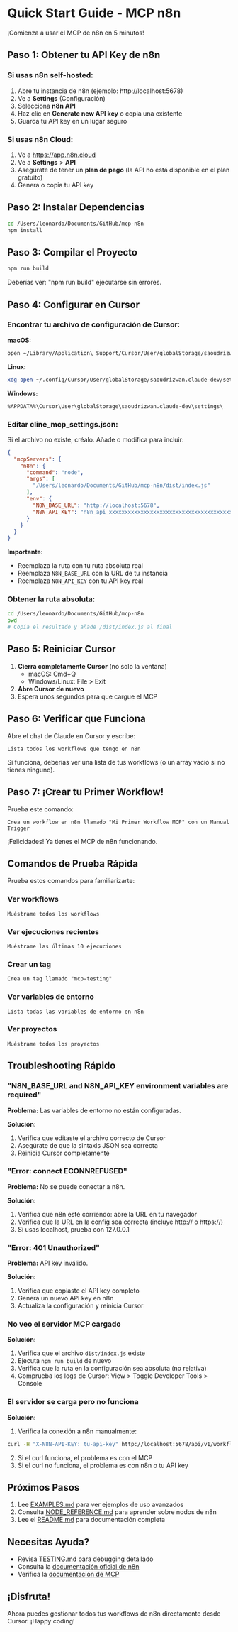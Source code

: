 # Quick Start Guide - MCP n8n

¡Comienza a usar el MCP de n8n en 5 minutos!

## Paso 1: Obtener tu API Key de n8n

### Si usas n8n self-hosted:

1. Abre tu instancia de n8n (ejemplo: http://localhost:5678)
2. Ve a **Settings** (Configuración)
3. Selecciona **n8n API**
4. Haz clic en **Generate new API key** o copia una existente
5. Guarda tu API key en un lugar seguro

### Si usas n8n Cloud:

1. Ve a https://app.n8n.cloud
2. Ve a **Settings** > **API**
3. Asegúrate de tener un **plan de pago** (la API no está disponible en el plan gratuito)
4. Genera o copia tu API key

## Paso 2: Instalar Dependencias

```bash
cd /Users/leonardo/Documents/GitHub/mcp-n8n
npm install
```

## Paso 3: Compilar el Proyecto

```bash
npm run build
```

Deberías ver: "npm run build" ejecutarse sin errores.

## Paso 4: Configurar en Cursor

### Encontrar tu archivo de configuración de Cursor:

**macOS:**
```bash
open ~/Library/Application\ Support/Cursor/User/globalStorage/saoudrizwan.claude-dev/settings/
```

**Linux:**
```bash
xdg-open ~/.config/Cursor/User/globalStorage/saoudrizwan.claude-dev/settings/
```

**Windows:**
```
%APPDATA%\Cursor\User\globalStorage\saoudrizwan.claude-dev\settings\
```

### Editar cline_mcp_settings.json:

Si el archivo no existe, créalo. Añade o modifica para incluir:

```json
{
  "mcpServers": {
    "n8n": {
      "command": "node",
      "args": [
        "/Users/leonardo/Documents/GitHub/mcp-n8n/dist/index.js"
      ],
      "env": {
        "N8N_BASE_URL": "http://localhost:5678",
        "N8N_API_KEY": "n8n_api_xxxxxxxxxxxxxxxxxxxxxxxxxxxxxxxxxxxxxxxx"
      }
    }
  }
}
```

**Importante:**
- Reemplaza la ruta con tu ruta absoluta real
- Reemplaza `N8N_BASE_URL` con la URL de tu instancia
- Reemplaza `N8N_API_KEY` con tu API key real

### Obtener la ruta absoluta:

```bash
cd /Users/leonardo/Documents/GitHub/mcp-n8n
pwd
# Copia el resultado y añade /dist/index.js al final
```

## Paso 5: Reiniciar Cursor

1. **Cierra completamente Cursor** (no solo la ventana)
   - macOS: Cmd+Q
   - Windows/Linux: File > Exit
2. **Abre Cursor de nuevo**
3. Espera unos segundos para que cargue el MCP

## Paso 6: Verificar que Funciona

Abre el chat de Claude en Cursor y escribe:

```
Lista todos los workflows que tengo en n8n
```

Si funciona, deberías ver una lista de tus workflows (o un array vacío si no tienes ninguno).

## Paso 7: ¡Crear tu Primer Workflow!

Prueba este comando:

```
Crea un workflow en n8n llamado "Mi Primer Workflow MCP" con un Manual Trigger
```

¡Felicidades! Ya tienes el MCP de n8n funcionando.

## Comandos de Prueba Rápida

Prueba estos comandos para familiarizarte:

### Ver workflows
```
Muéstrame todos los workflows
```

### Ver ejecuciones recientes
```
Muéstrame las últimas 10 ejecuciones
```

### Crear un tag
```
Crea un tag llamado "mcp-testing"
```

### Ver variables de entorno
```
Lista todas las variables de entorno en n8n
```

### Ver proyectos
```
Muéstrame todos los proyectos
```

## Troubleshooting Rápido

### "N8N_BASE_URL and N8N_API_KEY environment variables are required"

**Problema:** Las variables de entorno no están configuradas.

**Solución:**
1. Verifica que editaste el archivo correcto de Cursor
2. Asegúrate de que la sintaxis JSON sea correcta
3. Reinicia Cursor completamente

### "Error: connect ECONNREFUSED"

**Problema:** No se puede conectar a n8n.

**Solución:**
1. Verifica que n8n esté corriendo: abre la URL en tu navegador
2. Verifica que la URL en la config sea correcta (incluye http:// o https://)
3. Si usas localhost, prueba con 127.0.0.1

### "Error: 401 Unauthorized"

**Problema:** API key inválido.

**Solución:**
1. Verifica que copiaste el API key completo
2. Genera un nuevo API key en n8n
3. Actualiza la configuración y reinicia Cursor

### No veo el servidor MCP cargado

**Solución:**
1. Verifica que el archivo `dist/index.js` existe
2. Ejecuta `npm run build` de nuevo
3. Verifica que la ruta en la configuración sea absoluta (no relativa)
4. Comprueba los logs de Cursor: View > Toggle Developer Tools > Console

### El servidor se carga pero no funciona

**Solución:**
1. Verifica la conexión a n8n manualmente:
```bash
curl -H "X-N8N-API-KEY: tu-api-key" http://localhost:5678/api/v1/workflows
```
2. Si el curl funciona, el problema es con el MCP
3. Si el curl no funciona, el problema es con n8n o tu API key

## Próximos Pasos

1. Lee [EXAMPLES.md](./EXAMPLES.md) para ver ejemplos de uso avanzados
2. Consulta [NODE_REFERENCE.md](./NODE_REFERENCE.md) para aprender sobre nodos de n8n
3. Lee el [README.md](./README.md) para documentación completa

## Necesitas Ayuda?

- Revisa [TESTING.md](./TESTING.md) para debugging detallado
- Consulta la [documentación oficial de n8n](https://docs.n8n.io/api/)
- Verifica la [documentación de MCP](https://modelcontextprotocol.io/)

## ¡Disfruta!

Ahora puedes gestionar todos tus workflows de n8n directamente desde Cursor. ¡Happy coding!
